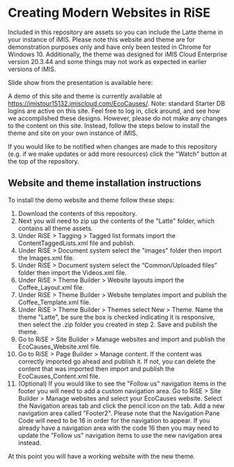 # Creating Modern Websites in RiSE

Included in this repository are assets so you can include the Latte theme in your instance of iMIS. Please note this website and theme are for demonstration purposes only and have only been tested in Chrome for Windows 10. Additionally, the theme was designed for iMIS Cloud Enterprise version 20.3.44 and some things may not work as expected in earlier versions of iMIS.

Slide show from the presentation is available here: 

A demo of this site and theme is currently available at https://imistour15132.imiscloud.com/EcoCauses/.
Note: standard Starter DB logins are active on this site. Feel free to log in, click around, and see how we accomplished these designs. However, please do not make any changes to the content on this site. Instead, follow the steps below to install the theme and site on your own instance of iMIS.

If you would like to be notified when changes are made to this repository (e.g. if we make updates or add more resources) click the "Watch" button at the top of the repository.

## Website and theme installation instructions

To install the demo website and theme follow these steps:
1. Download the contents of this repository.
2. Next you will need to zip up the contents of the "Latte" folder, which contains all theme assets.
3. Under RiSE > Tagging > Tagged list formats import the ContentTaggedLists.xml file and publish.
4. Under RiSE > Document system select the "images" folder then import the Images.xml file.
5. Under RiSE > Document system select the “Common/Uploaded files” folder then import the Videos.xml file.
6. Under RiSE > Theme Builder > Website layouts import the Coffee_Layout.xml file.
7. Under RiSE > Theme Builder > Website templates import and publish the Coffee_Template.xml file.
8. Under RiSE > Theme Builder > Themes select New > Theme. Name the theme "Latte", be sure the box is checked indicating it is responsive, then select the .zip folder you created in step 2. Save and publish the theme.
9. Go to RiSE > Site Builder > Manage websites and import and publish the EcoCauses_Website.xml file.
10. Go to RiSE > Page Builder > Manage content. If the content was correctly imported go ahead and publish it. If not, you can delete the content that was imported then import and publish the EcoCauses_Content.xml file.
11. (Optional) If you would like to see the "Follow us" navigation items in the footer you will need to add a custom navigation area. Go to RiSE > Site Builder > Manage websites and select your EcoCauses website. Select the Navigation areas tab and click the pencil icon on the tab. Add a new navigation area called "Footer2". Please note that the Navigation Pane Code will need to be 16 in order for the navigation to appear. If you already have a navigation area with the code 16 then you may need to update the "Follow us" navigation items to use the new navigation area instead.

At this point you will have a working website with the new theme.
